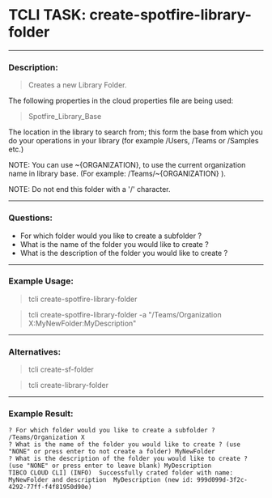 # TCLI TASK: create-spotfire-library-folder

---
### Description:

> Creates a new Library Folder.

The following properties in the cloud properties file are being used:

> Spotfire_Library_Base

The location in the library to search from; this form the base from which you do your operations in your library (for example /Users, /Teams or /Samples etc.)

NOTE: You can use \~{ORGANIZATION}, to use the current organization name in library base. (For example: /Teams/\~{ORGANIZATION} ).

NOTE: Do not end this folder with a '/' character.

---
### Questions:

* For which folder would you like to create a subfolder ?
* What is the name of the folder you would like to create ?
* What is the description of the folder you would like to create ?

---
### Example Usage:
> tcli create-spotfire-library-folder

> tcli create-spotfire-library-folder -a "/Teams/Organization X:MyNewFolder:MyDescription" 

---
### Alternatives:
> tcli create-sf-folder

> tcli create-library-folder

---
### Example Result:

```console
? For which folder would you like to create a subfolder ? /Teams/Organization X
? What is the name of the folder you would like to create ? (use "NONE" or press enter to not create a folder) MyNewFolder
? What is the description of the folder you would like to create ? (use "NONE" or press enter to leave blank) MyDescription
TIBCO CLOUD CLI] (INFO)  Successfully crated folder with name:  MyNewFolder and description  MyDescription (new id: 999d099d-3f2c-4292-77ff-f4f81950d90e)
```
